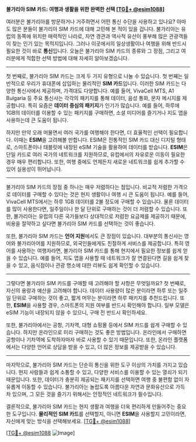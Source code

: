 **불가리아 SIM 카드: 여행과 생활을 위한 완벽한 선택 [[TG💪+ @esim1088](https://t.me/s/esim1088)]**

여러분은 불가리아를 방문하거나 거주하면서 어떤 통신 수단을 사용하고 있나요? 아마도 많은 분들이 불가리아 SIM 카드에 대해 고민해 본 적이 있을 겁니다. 불가리아는 유럽의 동쪽에 위치한 매력적인 나라로, 자연 경관과 역사적 유산이 풍부해 많은 관광객들이 찾는 인기 있는 목적지입니다. 그러나 이곳에서의 일상생활이나 여행을 위해 반드시 필요한 것이 바로 **통신**입니다. 오늘은 불가리아 SIM 카드의 종류와 그 장점, 그리고 여러분에게 적합한 선택 방법에 대해 자세히 알아보겠습니다.

---

첫 번째로, 불가리아 SIM 카드는 크게 두 가지 유형으로 나눌 수 있습니다. 첫 번째는 일반적으로 우리가 휴대폰에 삽입하는 물리적인 **SIM 카드**입니다. 이러한 SIM 카드는 다양한 통신사에서 제공하며, 가격대도 다양합니다. 예를 들어, VivaCell MTS, A1 Bulgaria 등 주요 통신사는 각각의 패키지를 통해 데이터, 음성 통화, 문자 메시지를 제공합니다. 특히 요즘은 **데이터 중심의 패키지**가 인기가 많습니다. 예를 들어, 하루에 1GB의 데이터를 이용할 수 있는 패키지를 구매하면, 소셜 미디어를 즐기거나 지도 앱을 사용하는데 큰 도움이 됩니다.

하지만 만약 오래 머물면서 여러 국가를 여행해야 한다면, 더 효율적인 선택이 필요합니다. 이때는 **ESIM**을 고려해볼 만합니다. ESIM은 전통적인 SIM 카드 대신 디지털 형태로, 스마트폰이나 태블릿에 내장된 eSIM 기술을 활용하여 데이터를 받습니다. **ESIM**은 단일 카드로 여러 국가의 네트워크를 지원하므로, 유럽에서의 자유로운 이동이 필요한 경우 매우 편리합니다. 또한, 여행 중에도 언제든지 새로운 네트워크를 쉽게 추가할 수 있어 실용성이 뛰어납니다.

---

불가리아 SIM 카드의 장점 중 하나는 매우 저렴하다는 점입니다. 비교적 저렴한 가격으로 데이터를 구매할 수 있다는 것은 현지 생활이나 여행 시 큰 도움이 됩니다. 예를 들어, VivaCell MTS에서는 하루 1GB 데이터를 2불 정도에 구매할 수 있습니다. 물론 데이터를 많이 사용한다면, 일주일이나 한 달 단위로 구매하는 것이 더 저렴할 수 있습니다. 또한, 불가리아는 유럽의 다른 국가들보다 상대적으로 저렴한 요금제를 제공하기 때문에, 비용을 절약하고 싶다면 불가리아 SIM 카드를 선택하는 것이 좋습니다.

또한, 불가리아 SIM 카드는 **언어 지원**에서도 큰 장점이 있습니다. 대부분의 통신사는 영어와 불가리아어를 지원하므로, 외국인들에게도 친절하게 서비스를 제공합니다. 특히 영어를 사용하는 여행자라면, 불가리아 SIM 카드를 통해 현지에서 필요한 정보를 쉽게 얻을 수 있습니다. 예를 들어, 지도 앱을 사용할 때 네트워크가 잘 연결된다면 길을 쉽게 찾을 수 있고, 음식점이나 관광 명소에 대한 리뷰도 쉽게 확인할 수 있습니다.

---

그렇다면 불가리아 SIM 카드를 구매할 때 고려해야 할 사항은 무엇일까요? 첫 번째로, 자신의 용량과 예산을 고려해야 합니다. 데이터 사용량이 많은 분이라면 하루 또는 일주일 단위로 구매하는 것이 좋고, 짧게 머무는 분이라면 하루 패키지를 추천드립니다. 또한, **ESIM**을 사용할 경우, 스마트폰의 지원 여부를 반드시 확인해야 합니다. 일부 모델은 eSIM 기능이 내장되지 않을 수 있으니, 구매 전 반드시 확인하세요.

또한, 불가리아에서는 공항, 기차역, 대형 쇼핑몰 등에서 SIM 카드를 쉽게 구매할 수 있습니다. 하지만 온라인으로 미리 구매하는 것도 좋은 방법입니다. 온라인에서 구매하면 공항이나 기차역에 도착하자마자 바로 사용할 수 있기 때문입니다. 또한, 온라인 플랫폼에서는 다양한 언어로 상담을 받을 수 있고, 더 많은 정보를 제공받을 수 있습니다.

---

마지막으로, 불가리아 SIM 카드는 단순히 통신을 위한 도구 이상의 가치를 가지고 있습니다. 현지 사람들과 쉽게 소통할 수 있고, 다양한 서비스를 이용할 수 있는 열쇠가 되기 때문입니다. 또한, 데이터가 충분히 제공되는 패키지를 선택하면 여행 중 불편함 없이 자유롭게 이동할 수 있습니다. 불가리아는 놀랍도록 아름다운 자연과 문화유산으로 가득 차 있으며, 그 모든 것을 즐기기 위해서는 안정적인 네트워크가 필수입니다.

결론적으로, 불가리아 SIM 카드는 현지 생활과 여행을 더욱 편리하게 만들어주는 중요한 도구입니다. **물리적인 SIM 카드**를 선택할지, 아니면 **ESIM**을 사용할지 고민이라면, 자신에게 맞는 방식을 선택해보세요. [[TG💪+ @esim1088](https://t.me/s/esim1088)]

[[TG💪+ @esim1088](https://t.me/s/esim1088) ![Image](https://i.postimg.cc/Y0z9fWf4/image.png)]